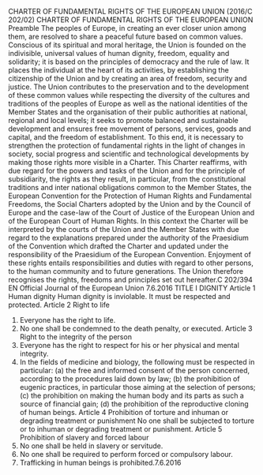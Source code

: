
CHARTER OF FUNDAMENTAL RIGHTS OF THE EUROPEAN UNION
(2016/C 202/02)
CHARTER OF FUNDAMENTAL RIGHTS OF THE EUROPEAN UNION
Preamble
The peoples of Europe, in creating an ever closer union among them, are resolved to share a peaceful
future based on common values.
Conscious of its spiritual and moral heritage, the Union is founded on the indivisible, universal values
of human dignity, freedom, equality and solidarity; it is based on the principles of democracy and the
rule of law. It places the individual at the heart of its activities, by establishing the citizenship of the
Union and by creating an area of freedom, security and justice.
The Union contributes to the preservation and to the development of these common values while
respecting the diversity of the cultures and traditions of the peoples of Europe as well as the national
identities of the Member States and the organisation of their public authorities at national, regional
and local levels; it seeks to promote balanced and sustainable development and ensures free
movement of persons, services, goods and capital, and the freedom of establishment.
To this end, it is necessary to strengthen the protection of fundamental rights in the light of changes
in society, social progress and scientific and technological developments by making those rights more
visible in a Charter.
This Charter reaffirms, with due regard for the powers and tasks of the Union and for the principle
of subsidiarity, the rights as they result, in particular, from the constitutional traditions and inter­
national obligations common to the Member States, the European Convention for the Protection of
Human Rights and Fundamental Freedoms, the Social Charters adopted by the Union and by the
Council of Europe and the case-law of the Court of Justice of the European Union and of the
European Court of Human Rights. In this context the Charter will be interpreted by the courts of
the Union and the Member States with due regard to the explanations prepared under the authority
of the Praesidium of the Convention which drafted the Charter and updated under the responsibility
of the Praesidium of the European Convention.
Enjoyment of these rights entails responsibilities and duties with regard to other persons, to the
human community and to future generations.
The Union therefore recognises the rights, freedoms and principles set out hereafter.C 202/394
EN
Official Journal of the European Union
7.6.2016
TITLE I
DIGNITY
Article 1
Human dignity
Human dignity is inviolable. It must be respected and protected.
Article 2
Right to life
1. Everyone has the right to life.
2. No one shall be condemned to the death penalty, or executed.
Article 3
Right to the integrity of the person
1. Everyone has the right to respect for his or her physical and mental integrity.
2. In the fields of medicine and biology, the following must be respected in particular:
(a) the free and informed consent of the person concerned, according to the procedures laid down
by law;
(b) the prohibition of eugenic practices, in particular those aiming at the selection of persons;
(c) the prohibition on making the human body and its parts as such a source of financial gain;
(d) the prohibition of the reproductive cloning of human beings.
Article 4
Prohibition of torture and inhuman or degrading treatment or punishment
No one shall be subjected to torture or to inhuman or degrading treatment or punishment.
Article 5
Prohibition of slavery and forced labour
1. No one shall be held in slavery or servitude.
2. No one shall be required to perform forced or compulsory labour.
3. Trafficking in human beings is prohibited.7.6.2016


